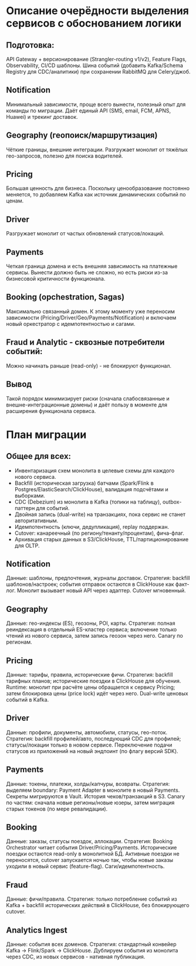 # Описание очерёдности выделения сервисов с обоснованием логики

## Подготовка:

API Gateway + версионирование (Strangler-routing v1/v2), Feature Flags, Observability, CI/CD шаблоны.
Шина событий (добавить Kafka/Schema Registry для CDC/аналитики) при сохранении RabbitMQ для Celery/джоб.

## Notification

Минимальный зависимости, проще всего вынести, полезный опыт для команды по миграции. Даёт единый API (SMS, email, FCM,
APNS, Huawei) и трекинг доставок.

## Geography (геопоиск/маршрутизация)

Чёткие границы, внешние интеграции. Разгружает монолит от тяжёлых гео-запросов, полезно для поиска водителей.

## Pricing

Большая ценность для бизнеса. Поскольку ценообразование постоянно меняется, то добавляем Kafka как источник динамических
событий по ценам.

## Driver

Разгружает монолит от частых обновлений статусов/локаций.

## Payments

Четкая граница домена и есть внешняя зависимость на платежные сервисы. Вынести должно быть не сложно, но есть
риски из-за бизнесовой критичности функционала.

## Booking (орchestration, Sagas)

Максимально связанный домен. К этому моменту уже переносим зависимости (Pricing/Driver/Geo/Payments/Notification) и
включаем новый оркестратор с идемпотентностью и сагами.

## Fraud и Analytic - сквозные потребители событий:

Можно начинать раньше (read-only) - не блокируют функционал.

## Вывод

Такой порядок минимизирует риски (сначала слабосвязанные и внешне-интеграционные домены) и даёт пользу в моменте для
расширения функционала сервиса.

# План миграции

## Общее для всех:

- Инвентаризация схем монолита в целевые схемы для каждого нового сервиса.
- Backfill (историческая загрузка) батчами (Spark/Flink в Postgres/ElasticSearch/ClickHouse), валидация подсчётами и выборками.
- CDC (Debezium) из монолита в Kafka (топики на таблицу), outbox-паттерн для событий.
- Двойная запись (dual-write) на транзакциях, пока сервис не станет авторитативным.
- Идемпотентность (ключи, дедупликация), replay поддержан.
- Cutover: канареечный (по региону/тенанту/процентам), фича-флаг.
- Архивация старых данных в S3/ClickHouse, TTL/партиционирование для OLTP.

## Notification

Данные: шаблоны, предпочтения, журналы доставок.
Стратегия: backfill шаблонов/настроек; события отправок остаются в ClickHouse как факт-лог. Монолит вызывает новый API через
адаптер. Cutover мгновенный.

## Geography

Данные: гео-индексы (ES), геозоны, POI, карты.
Стратегия: полная реиндексация в отдельный ES-кластер сервиса; включение только чтений из нового сервиса, затем запись
геозон через него. Canary по регионам.

## Pricing

Данные: тарифы, правила, исторические фичи.
Стратегия: backfill тарифных планов; исторические поездки в ClickHouse для обучения. Runtime: монолит при расчёте цены
обращается к сервису Pricing; затем блокировка цены (price lock) идёт через него. Dual-write ценовых событий в Kafka.

## Driver

Данные: профили, документы, автомобили, статусы, гео-поток.
Стратегия: backfill профилей/авто, последующий CDC для профилей; статусы/локации только в новом сервисе.
Переключение подачи статусов из приложений на новый эндпоинт (по флагу версий SDK).

## Payments

Данные: токены, платежи, холды/капчуры, возвраты.
Стратегия: выделяем boundary: Payment Adapter в монолите в новый Payments. Секреты мигрируются в Vault. История
чеков/транзакций в S3. Canary по частям: сначала новые регионы/новые юзеры, затем миграция старых токенов (по мере
ревалидации).

## Booking

Данные: заказы, статусы поездок, аллокации.
Стратегия: Booking Orchestrator читает события Driver/Pricing/Payments. Исторические поездки остаются read-only в
монолитной БД. Активные поездки не переносятся, cutover запускается ночью так, чтобы новые заказы уходили в
новый сервис (feature-flag). Саги/идемпотентность.

## Fraud

Данные: фичи/правила.
Стратегия: только потребление событий из Kafka + backfill исторических действий в СlickHouse, без блокирующего cutover.

## Analytics Ingest

Данные: события всех доменов.
Стратегия: стандартный конвейер Kafka → Flink/Spark → ClickHouse. Дублируем события из монолита через CDC, из
новых сервисов - нативная публикация.
